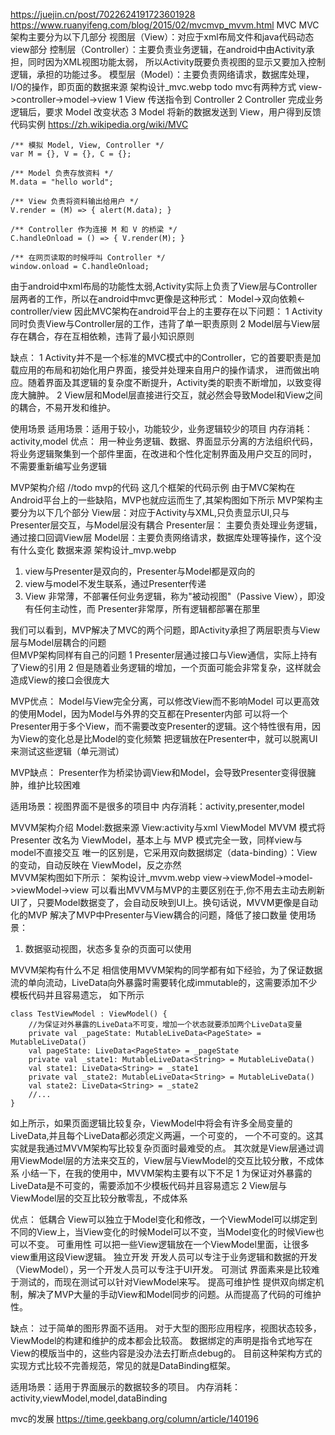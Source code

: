 
https://juejin.cn/post/7022624191723601928
https://www.ruanyifeng.com/blog/2015/02/mvcmvp_mvvm.html
MVC
MVC架构主要分为以下几部分
视图层（View）：对应于xml布局文件和java代码动态view部分
控制层（Controller）：主要负责业务逻辑，在android中由Activity承担，同时因为XML视图功能太弱，
   所以Activity既要负责视图的显示又要加入控制逻辑，承担的功能过多。
模型层（Model）：主要负责网络请求，数据库处理，I/O的操作，即页面的数据来源
架构设计_mvc.webp   todo mvc有两种方式
view->controller->model->view
1 View 传送指令到 Controller
2 Controller 完成业务逻辑后，要求 Model 改变状态
3 Model 将新的数据发送到 View，用户得到反馈
代码实例   https://zh.wikipedia.org/wiki/MVC
```
/** 模拟 Model, View, Controller */
var M = {}, V = {}, C = {};

/** Model 负责存放资料 */
M.data = "hello world";

/** View 负责将资料输出给用户 */
V.render = (M) => { alert(M.data); }

/** Controller 作为连接 M 和 V 的桥梁 */
C.handleOnload = () => { V.render(M); }

/** 在网页读取的时候呼叫 Controller */
window.onload = C.handleOnload;
```


由于android中xml布局的功能性太弱,Activity实际上负责了View层与Controller层两者的工作，所以在android中mvc更像是这种形式：
Model->双向依赖<- controller/view
因此MVC架构在android平台上的主要存在以下问题：
1 Activity同时负责View与Controller层的工作，违背了单一职责原则
2 Model层与View层存在耦合，存在互相依赖，违背了最小知识原则

缺点：
1 Activity并不是一个标准的MVC模式中的Controller，它的首要职责是加载应用的布局和初始化用户界面，接受并处理来自用户的操作请求，
  进而做出响应。随着界面及其逻辑的复杂度不断提升，Activity类的职责不断增加，以致变得庞大臃肿。
2 View层和Model层直接进行交互，就必然会导致Model和View之间的耦合，不易开发和维护。

使用场景
适用场景：适用于较小，功能较少，业务逻辑较少的项目
内存消耗：activity,model
优点：
用一种业务逻辑、数据、界面显示分离的方法组织代码，将业务逻辑聚集到一个部件里面，在改进和个性化定制界面及用户交互的同时，
不需要重新编写业务逻辑



MVP架构介绍      //todo mvp的代码   这几个框架的代码示例
由于MVC架构在Android平台上的一些缺陷，MVP也就应运而生了,其架构图如下所示
MVP架构主要分为以下几个部分
View层：对应于Activity与XML,只负责显示UI,只与Presenter层交互，与Model层没有耦合
Presenter层： 主要负责处理业务逻辑，通过接口回调View层
Model层：主要负责网络请求，数据库处理等操作，这个没有什么变化  数据来源
架构设计_mvp.webp
1. view与Presenter是双向的，Presenter与Model都是双向的
2. view与model不发生联系，通过Presenter传递
3. View 非常薄，不部署任何业务逻辑，称为"被动视图"（Passive View），即没有任何主动性，而 Presenter非常厚，所有逻辑都部署在那里

我们可以看到，MVP解决了MVC的两个问题，即Activity承担了两层职责与View层与Model层耦合的问题  
但MVP架构同样有自己的问题
1 Presenter层通过接口与View通信，实际上持有了View的引用
2 但是随着业务逻辑的增加，一个页面可能会非常复杂，这样就会造成View的接口会很庞大

MVP优点：
Model与View完全分离，可以修改View而不影响Model
可以更高效的使用Model，因为Model与外界的交互都在Presenter内部
可以将一个Presenter用于多个View，而不需要改变Presenter的逻辑。这个特性很有用，因为View的变化总是比Model的变化频繁
把逻辑放在Presenter中，就可以脱离UI来测试这些逻辑（单元测试）

MVP缺点：
Presenter作为桥梁协调View和Model，会导致Presenter变得很臃肿，维护比较困难


适用场景：视图界面不是很多的项目中
内存消耗：activity,presenter,model


MVVM架构介绍
Model:数据来源  View:activity与xml   ViewModel
MVVM 模式将 Presenter 改名为 ViewModel，基本上与 MVP 模式完全一致，同样view与model不直接交互
唯一的区别是，它采用双向数据绑定（data-binding）：View的变动，自动反映在 ViewModel，反之亦然  
MVVM架构图如下所示：
架构设计_mvvm.webp
view->viewModel->model->viewModel->view
可以看出MVVM与MVP的主要区别在于,你不用去主动去刷新UI了，只要Model数据变了，会自动反映到UI上。换句话说，MVVM更像是自动化的MVP
  解决了MVP中Presenter与View耦合的问题，降低了接口数量
使用场景：
1. 数据驱动视图，状态多复杂的页面可以使用

MVVM架构有什么不足
相信使用MVVM架构的同学都有如下经验，为了保证数据流的单向流动，LiveData向外暴露时需要转化成immutable的，这需要添加不少模板代码并且容易遗忘，
 如下所示
```
class TestViewModel : ViewModel() {
    //为保证对外暴露的LiveData不可变，增加一个状态就要添加两个LiveData变量
    private val _pageState: MutableLiveData<PageState> = MutableLiveData()
    val pageState: LiveData<PageState> = _pageState
    private val _state1: MutableLiveData<String> = MutableLiveData()
    val state1: LiveData<String> = _state1
    private val _state2: MutableLiveData<String> = MutableLiveData()
    val state2: LiveData<String> = _state2
    //...
}
```
如上所示，如果页面逻辑比较复杂，ViewModel中将会有许多全局变量的LiveData,并且每个LiveData都必须定义两遍，一个可变的，
  一个不可变的。这其实就是我通过MVVM架构写比较复杂页面时最难受的点。
其次就是View层通过调用ViewModel层的方法来交互的，View层与ViewModel的交互比较分散，不成体系
小结一下，在我的使用中，MVVM架构主要有以下不足
1 为保证对外暴露的LiveData是不可变的，需要添加不少模板代码并且容易遗忘
2 View层与ViewModel层的交互比较分散零乱，不成体系

优点：
低耦合
View可以独立于Model变化和修改，一个ViewModel可以绑定到不同的View上，当View变化的时候Model可以不变，当Model变化的时候View也可以不变。
可重用性
可以把一些View逻辑放在一个ViewModel里面，让很多view重用这段View逻辑。
独立开发
开发人员可以专注于业务逻辑和数据的开发（ViewModel），另一个开发人员可以专注于UI开发。
可测试
界面素来是比较难于测试的，而现在测试可以针对ViewModel来写。
提高可维护性 提供双向绑定机制，解决了MVP大量的手动View和Model同步的问题。从而提高了代码的可维护性。

缺点：
过于简单的图形界面不适用。
对于大型的图形应用程序，视图状态较多，ViewModel的构建和维护的成本都会比较高。
数据绑定的声明是指令式地写在View的模版当中的，这些内容是没办法去打断点debug的。
目前这种架构方式的实现方式比较不完善规范，常见的就是DataBinding框架。

适用场景：适用于界面展示的数据较多的项目。
内存消耗：activity,viewModel,model,dataBinding


mvc的发展
https://time.geekbang.org/column/article/140196